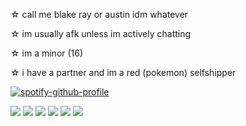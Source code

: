 ☆ call me blake ray or austin idm whatever

☆ im usually afk unless im actively chatting

☆ im a minor (16)

☆ i have a partner and im a red (pokemon) selfshipper 

[![spotify-github-profile](https://spotify-github-profile.kittinanx.com/api/view?uid=q0racsfnw7djk1orr25r8769o&cover_image=true&theme=natemoo-re&show_offline=false&background_color=121212&interchange=true&bar_color=ffffff&bar_color_cover=false)](https://github.com/kittinan/spotify-github-profile)

![](https://img.pokemondb.net/sprites/black-white/anim/normal/pikachu.gif) ![](https://archives.bulbagarden.net/media/upload/9/9a/Spr_B2W2_Red.png) ![](https://img.pokemondb.net/sprites/black-white/anim/normal/charizard.gif) ![](https://img.pokemondb.net/sprites/black-white/anim/shiny/feraligatr.gif) ![](https://archives.bulbagarden.net/media/upload/a/a5/Spr_HGSS_Ethan.png) ![](https://img.pokemondb.net/sprites/black-white/anim/normal/typhlosion.gif)
